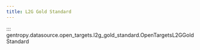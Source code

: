 ```yaml
---
title: L2G Gold Standard
---
```


::: gentropy.datasource.open_targets.l2g_gold_standard.OpenTargetsL2GGoldStandard
